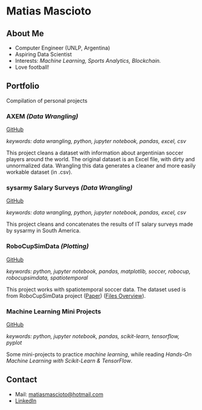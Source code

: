 # Matias Mascioto

## About Me
*  Computer Engineer (UNLP, Argentina)
*  Aspiring Data Scientist
*  Interests: *Machine Learning, Sports Analytics, Blockchain.*
*  Love football!

## Portfolio
Compilation of personal projects

### AXEM *(Data Wrangling)*
[GitHub](https://github.com/matiasmascioto/axem_wrangling)

*keywords: data wrangling, python, jupyter notebook, pandas, excel, csv*

This project cleans a dataset with information about argentinian soccer players around the world. The original dataset is an Excel file, with dirty and unnormalized data. Wrangling this data generates a cleaner and more easily workable dataset (in .csv).

### sysarmy Salary Surveys *(Data Wrangling)*
[GitHub](https://github.com/matiasmascioto/sysarmy_sueldos_wrangling)

*keywords: data wrangling, python, jupyter notebook, pandas, excel, csv*

This project cleans and concatenates the results of IT salary surveys made by sysarmy in South America.

### RoboCupSimData *(Plotting)*
[GitHub](https://github.com/matiasmascioto/robocupsimdata_plotting)

*keywords: python, jupyter notebook, pandas, matplotlib, soccer, robocup, robocupsimdata, spatiotemporal*

This project works with spatiotemporal soccer data. The dataset used is from RoboCupSimData project ([Paper](https://arxiv.org/pdf/1711.01703.pdf)) ([Files Overview](http://oliver.obst.eu/data/RoboCupSimData/overview.html)). 

### Machine Learning Mini Projects
[GitHub](https://github.com/matiasmascioto/ml_mini_projects)

*keywords: python, jupyter notebook, pandas, scikit-learn, tensorflow, pyplot*

Some mini-projects to practice *machine learning*, while reading *Hands-On Machine Learning with Scikit-Learn & TensorFlow*.

## Contact
*  Mail: matiasmascioto@hotmail.com
*  [LinkedIn](https://www.linkedin.com/in/juan-matias-mascioto/)

